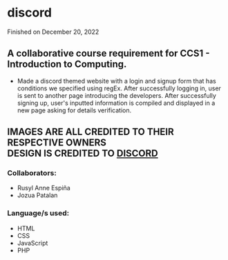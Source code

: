 # discord

Finished on December 20, 2022

## A collaborative course requirement for CCS1 - Introduction to Computing.
- Made a discord themed website with a login and signup form that has conditions we specified using regEx. After successfully logging in, user is sent to another page introducing the developers. After successfully signing up, user's inputted information is compiled and displayed in a new page asking for details verification. 

## IMAGES ARE ALL CREDITED TO THEIR RESPECTIVE OWNERS <br>DESIGN IS CREDITED TO <a href="https://discord.com/">DISCORD</a>

### Collaborators:
- Rusyl Anne Espiña
- Jozua Patalan

### Language/s used:
- HTML
- CSS
- JavaScript
- PHP
